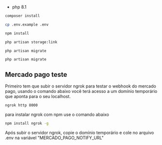- php 8.1

```sh
composer install
```

```sh
cp .env.example .env
```

```sh
npm install
```

```sh
php artisan storage:link
```

```sh
php artisan migrate
```

```sh
php artisan migrate
```

## Mercado pago teste

Primeiro tem que subir o servidor ngrok para testar o webhook do mercado pago, usando o comando abaixo você terá acesso a um domínio temporário que aponta para o seu localhost.

```sh
ngrok http 8000
```
para instalar ngrok com npm use o comando abaixo

```sh
npm install ngrok -g
```

Após subir o servidor ngrok, copie o domínio temporário e cole no arquivo .env na variável "MERCADO_PAGO_NOTIFY_URL"



